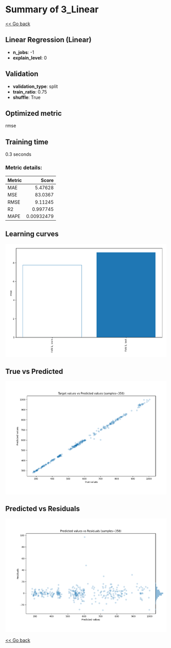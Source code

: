 # Summary of 3_Linear

[<< Go back](../README.md)


## Linear Regression (Linear)
- **n_jobs**: -1
- **explain_level**: 0

## Validation
 - **validation_type**: split
 - **train_ratio**: 0.75
 - **shuffle**: True

## Optimized metric
rmse

## Training time

0.3 seconds

### Metric details:
| Metric   |       Score |
|:---------|------------:|
| MAE      |  5.47628    |
| MSE      | 83.0367     |
| RMSE     |  9.11245    |
| R2       |  0.997745   |
| MAPE     |  0.00932479 |



## Learning curves
![Learning curves](learning_curves.png)
## True vs Predicted

![True vs Predicted](true_vs_predicted.png)


## Predicted vs Residuals

![Predicted vs Residuals](predicted_vs_residuals.png)



[<< Go back](../README.md)
